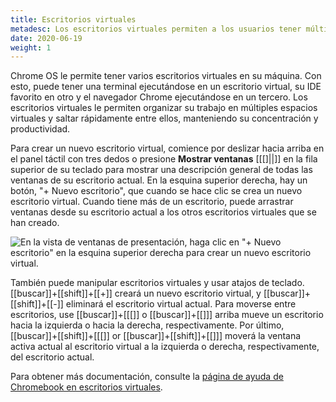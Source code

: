 ```yaml
---
title: Escritorios virtuales
metadesc: Los escritorios virtuales permiten a los usuarios tener múltiples espacios de trabajo virtuales, lo que permite la organización.
date: 2020-06-19
weight: 1
---
```


Chrome OS le permite tener varios escritorios virtuales en su máquina. Con esto, puede tener una terminal ejecutándose en un escritorio virtual, su IDE favorito en otro y el navegador Chrome ejecutándose en un tercero. Los escritorios virtuales le permiten organizar su trabajo en múltiples espacios virtuales y saltar rápidamente entre ellos, manteniendo su concentración y productividad.

Para crear un nuevo escritorio virtual, comience por deslizar hacia arriba en el panel táctil con tres dedos o presione **Mostrar ventanas** [[&#91;&#93;||]] en la fila superior de su teclado para mostrar una descripción general de todas las ventanas de su escritorio actual. En la esquina superior derecha, hay un botón, "+ Nuevo escritorio", que cuando se hace clic se crea un nuevo escritorio virtual. Cuando tiene más de un escritorio, puede arrastrar ventanas desde su escritorio actual a los otros escritorios virtuales que se han creado.

![En la vista de ventanas de presentación, haga clic en "+ Nuevo escritorio" en la esquina superior derecha para crear un nuevo escritorio virtual.](/images/productivity/new-desk.png)

También puede manipular escritorios virtuales y usar atajos de teclado. [[buscar]]+[[shift]]+[[+]] creará un nuevo escritorio virtual, y [[buscar]]+[[shift]]+[[-]] eliminará el escritorio virtual actual. Para moverse entre escritorios, use [[buscar]]+[[&#91;]] o [[buscar]]+[[&#93;]] arriba mueve un escritorio hacia la izquierda o hacia la derecha, respectivamente. Por último, [[buscar]]+[[shift]]+[[&#91;]] or [[buscar]]+[[shift]]+[[&#93;]] moverá la ventana activa actual al escritorio virtual a la izquierda o derecha, respectivamente, del escritorio actual.

Para obtener más documentación, consulte la [página de ayuda de Chromebook en escritorios virtuales](https://support.google.com/chromebook/answer/9594869?hl={{locale.code}}).
